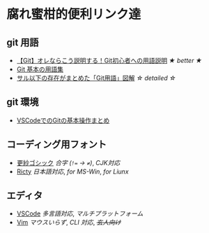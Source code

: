 # 腐れ蜜柑的便利リンク達

## git 用語

- [【Git】オレならこう説明する！Git初心者への用語説明](https://qiita.com/nnahito/items/e546b27f73e7be131d4e) *★ better ★*
- [Git 基本の用語集](https://qiita.com/toshi_um/items/72c9d929a600323b2e77)
- [サル以下の存在がまとめた「Git用語」図解](https://qiita.com/nh321/items/6517b0964c6ed1685ecf) *☆ detailed ☆*


## git 環境
- [VSCodeでのGitの基本操作まとめ](https://qiita.com/y-tsutsu/items/2ba96b16b220fb5913be)


## コーディング用フォント
- [更紗ゴシック](https://github.com/be5invis/Sarasa-Gothic/releases) *合字 (`!=` → `≠`)*, *CJK対応*
- [Ricty](https://github.com/mzyy94/RictyDiminished-for-Powerline) *日本語対応*, *for MS-Win*, *for Liunx*


## エディタ
- [VSCode](https://code.visualstudio.com/) *多言語対応*, *マルチプラットフォーム*
- [Vim](https://www.vim.org/) *マウスいらず*, *CLI 対応*, ~~*玄人向け*~~
